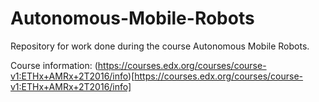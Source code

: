 # Autonomous-Mobile-Robots
Repository for work done during the course Autonomous Mobile Robots.

Course information: (https://courses.edx.org/courses/course-v1:ETHx+AMRx+2T2016/info)[https://courses.edx.org/courses/course-v1:ETHx+AMRx+2T2016/info] 
